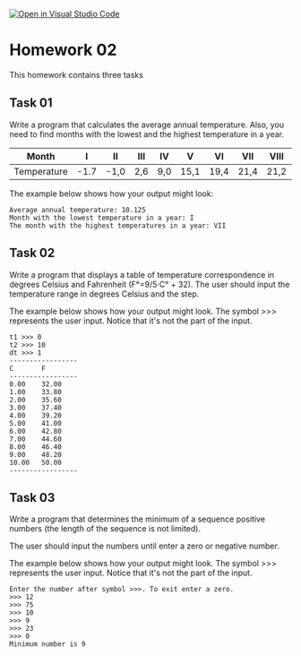 [![Open in Visual Studio Code](https://classroom.github.com/assets/open-in-vscode-f059dc9a6f8d3a56e377f745f24479a46679e63a5d9fe6f495e02850cd0d8118.svg)](https://classroom.github.com/online_ide?assignment_repo_id=7007435&assignment_repo_type=AssignmentRepo)
# Homework 02

This homework contains three tasks 

## Task 01

Write a program that calculates the average annual temperature.
Also, you need to find months with the lowest and the highest temperature in a year.

Month          |  I   | II   | III |  IV  |  V   |  VI  | VII  | VIII | IX   |  X   | XI  | XII 
---------------|------|------|-----|------|------|------|------|------|------|------|-----|------
Temperature    | -1.7 | -1,0 | 2,6 |  9,0 | 15,1 | 19,4 | 21,4 | 21,2 | 17,1 | 11,1 | 5,9 |  1,4    

The example below shows how your output might look:

```text
Average annual temperature: 10.125
Month with the lowest temperature in a year: I
The month with the highest temperatures in a year: VII
```
   
## Task 02

Write a program that displays a table of temperature correspondence in degrees Celsius and Fahrenheit (F°=9/5·C° + 32).
The user should input the temperature range in degrees Celsius and the step. 

The example below shows how your output might look. The symbol >>> represents the user input. 
Notice that it's not the part of the input.

```text   
t1 >>> 0
t2 >>> 10
dt >>> 1
-----------------
C       F
-----------------
0.00    32.00
1.00    33.80
2.00    35.60
3.00    37.40
4.00    39.20
5.00    41.00
6.00    42.80
7.00    44.60
8.00    46.40
9.00    48.20
10.00   50.00
-----------------
```

## Task 03

Write a program that determines the minimum of a sequence positive numbers (the length of the sequence is not limited).
 
The user should input the numbers until enter a zero or negative number.

The example below shows how your output might look. The symbol >>> represents the user input. 
Notice that it's not the part of the input.
   
```text
Enter the number after symbol >>>. To exit enter a zero.
>>> 12
>>> 75
>>> 10
>>> 9
>>> 23
>>> 0
Minimum number is 9
```


